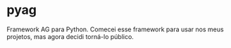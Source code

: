 # pyag
Framework AG para Python. Comecei esse framework para usar nos meus projetos, mas agora decidi torná-lo público.
